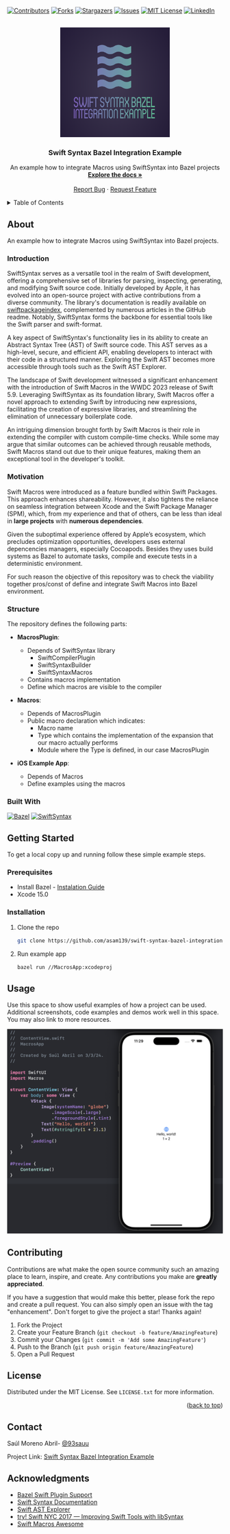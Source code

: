 <a name="readme-top"></a>
<!--
*** Thanks for checking out the Best-README-Template. If you have a suggestion
*** that would make this better, please fork the repo and create a pull request
*** or simply open an issue with the tag "enhancement".
*** Don't forget to give the project a star!
*** Thanks again! Now go create something AMAZING! :D
-->

<!-- PROJECT SHIELDS -->
<!--
*** I'm using markdown "reference style" links for readability.
*** Reference links are enclosed in brackets [ ] instead of parentheses ( ).
*** See the bottom of this document for the declaration of the reference variables
*** for contributors-url, forks-url, etc. This is an optional, concise syntax you may use.
*** https://www.markdownguide.org/basic-syntax/#reference-style-links
-->
[![Contributors][contributors-shield]][contributors-url]
[![Forks][forks-shield]][forks-url]
[![Stargazers][stars-shield]][stars-url]
[![Issues][issues-shield]][issues-url]
[![MIT License][license-shield]][license-url]
[![LinkedIn][linkedin-shield]][linkedin-url]


<!-- PROJECT LOGO -->
<br />
<div align="center">
  <a href="https://github.com/asam139/swift-syntax-bazel-integration-example">
    <img src="images/logo.png" alt="Logo" width="256" height="256">
  </a>

<h3 align="center">Swift Syntax Bazel Integration Example</h3>

  <p align="center">
    An example how to integrate Macros using SwiftSyntax into Bazel projects
    <br />
    <a href="https://github.com/asam139/swift-syntax-bazel-integration-example"><strong>Explore the docs »</strong></a>
    <br />
    <br />
    <a href="https://github.com/asam139/swift-syntax-bazel-integration-example/issues">Report Bug</a>
    ·
    <a href="https://github.com/asam139/swift-syntax-bazel-integration-example/issues">Request Feature</a>
  </p>
</div>

<!-- TABLE OF CONTENTS -->
<details>
  <summary>Table of Contents</summary>
  <ol>
    <li>
      <a href="#about-the-project">Repository</a>
      <ul>
        <li><a href="#motivation">Introduction</a></li>
        <li><a href="#motivation">Motivation</a></li>
        <li><a href="#structure">Structure</a></li>
        <li><a href="#built-with">Built With</a></li>
      </ul>
    </li>
    <li>
      <a href="#getting-started">Getting Started</a>
      <ul>
        <li><a href="#prerequisites">Prerequisites</a></li>
        <li><a href="#installation">Installation</a></li>
      </ul>
    </li>
    <li><a href="#usage">Usage</a></li>
    <li><a href="#contributing">Contributing</a></li>
    <li><a href="#license">License</a></li>
    <li><a href="#contact">Contact</a></li>
    <li><a href="#acknowledgments">Acknowledgments</a></li>
  </ol>
</details>



<!-- ABOUT -->
## About

An example how to integrate Macros using SwiftSyntax into Bazel projects.

### Introduction

SwiftSyntax serves as a versatile tool in the realm of Swift development, offering a comprehensive set of libraries for parsing, inspecting, generating, and modifying Swift source code. Initially developed by Apple, it has evolved into an open-source project with active contributions from a diverse community. The library's documentation is readily available on [swiftpackageindex](https://swiftpackageindex.com/apple/swift-syntax/510.0.1/documentation/swiftsyntax), complemented by numerous articles in the GitHub readme. Notably, SwiftSyntax forms the backbone for essential tools like the Swift parser and swift-format.

A key aspect of SwiftSyntax's functionality lies in its ability to create an Abstract Syntax Tree (AST) of Swift source code. This AST serves as a high-level, secure, and efficient API, enabling developers to interact with their code in a structured manner. Exploring the Swift AST becomes more accessible through tools such as the Swift AST Explorer.

The landscape of Swift development witnessed a significant enhancement with the introduction of Swift Macros in the WWDC 2023 release of Swift 5.9. Leveraging SwiftSyntax as its foundation library, Swift Macros offer a novel approach to extending Swift by introducing new expressions, facilitating the creation of expressive libraries, and streamlining the elimination of unnecessary boilerplate code.

An intriguing dimension brought forth by Swift Macros is their role in extending the compiler with custom compile-time checks. While some may argue that similar outcomes can be achieved through reusable methods, Swift Macros stand out due to their unique features, making them an exceptional tool in the developer's toolkit.


### Motivation

Swift Macros were introduced as a feature bundled within Swift Packages. This approach enhances shareability. However, it also tightens the reliance on seamless integration between Xcode and the Swift Package Manager (SPM), which, from my experience and that of others, can be less than ideal in **large projects** with **numerous dependencies**.

Given the suboptimal experience offered by Apple’s ecosystem, which precludes optimization opportunities, developers uses external depencencies managers, especially Cocoapods.
Besides they uses build systems as Bazel to automate tasks, compile and execute tests in a deterministic environment.

For such reason the objective of this repository was to check the viability together pros/const of define and integrate Swift Macros into Bazel environment.

### Structure

The repository defines the following parts:

* **MacrosPlugin**:
  * Depends of SwiftSyntax library
    * SwiftCompilerPlugin
    * SwiftSyntaxBuilder
    * SwiftSyntaxMacros
  * Contains macros implementation
  * Define which macros are visible to the compiler

* **Macros**:
  * Depends of MacrosPlugin
  * Public macro declaration which indicates:
    * Macro name
    * Type which contains the implementation of the expansion that our macro actually performs
    * Module where the Type is defined, in our case MacrosPlugin

* **iOS Example App**:
  * Depends of Macros
  * Define examples using the macros 

### Built With

[![Bazel][Bazel-shield]][Bazel-url]
[![SwiftSyntax][SwiftSyntax-shield]][SwiftSyntax-url]


<!-- GETTING STARTED -->
## Getting Started

To get a local copy up and running follow these simple example steps.

### Prerequisites

* Install Bazel - [Instalation Guide](https://bazel.build/install/os-x)
* Xcode 15.0

### Installation

1. Clone the repo
   ```sh
   git clone https://github.com/asam139/swift-syntax-bazel-integration-example.git
   ```
2. Run example app
   ```sh
   bazel run //MacrosApp:xcodeproj
   ```

<!-- USAGE EXAMPLES -->
## Usage

Use this space to show useful examples of how a project can be used. Additional screenshots, code examples and demos work well in this space. You may also link to more resources.

<div align="center">
  <img src="images/screenshot-stringify.png" alt="Example 1" width="512">
</div>


<!-- CONTRIBUTING -->
## Contributing

Contributions are what make the open source community such an amazing place to learn, inspire, and create. Any contributions you make are **greatly appreciated**.

If you have a suggestion that would make this better, please fork the repo and create a pull request. You can also simply open an issue with the tag "enhancement".
Don't forget to give the project a star! Thanks again!

1. Fork the Project
2. Create your Feature Branch (`git checkout -b feature/AmazingFeature`)
3. Commit your Changes (`git commit -m 'Add some AmazingFeature'`)
4. Push to the Branch (`git push origin feature/AmazingFeature`)
5. Open a Pull Request

<!-- LICENSE -->
## License

Distributed under the MIT License. See `LICENSE.txt` for more information.

<p align="right">(<a href="#readme-top">back to top</a>)</p>


<!-- CONTACT -->
## Contact

Saúl Moreno Abril- [@93sauu](https://twitter.com/93sauu)

Project Link: [Swift Syntax Bazel Integration Example](https://github.com/asam139/swift-syntax-bazel-integration-example)


<!-- ACKNOWLEDGMENTS -->
## Acknowledgments

* [Bazel Swift Plugin Support](https://github.com/bazelbuild/rules_swift/pull/1061)
* [Swift Syntax Documentation](https://swiftpackageindex.com/apple/swift-syntax/510.0.1/documentation/swiftsyntax)
* [Swift AST Explorer](https://swift-ast-explorer.com/)
* [try! Swift NYC 2017 — Improving Swift Tools with libSyntax](https://www.youtube.com/watch?v=5ivuYGxW_3M)
* [Swift Macros Awesome](https://github.com/krzysztofzablocki/Swift-Macros)


<!-- MARKDOWN LINKS & IMAGES -->
<!-- https://www.markdownguide.org/basic-syntax/#reference-style-links -->
[contributors-shield]: https://img.shields.io/github/contributors/asam139/swift-syntax-bazel-integration-example.svg?style=for-the-badge
[contributors-url]: https://github.com/asam139/swift-syntax-bazel-integration-example/graphs/contributors
[forks-shield]: https://img.shields.io/github/forks/asam139/swift-syntax-bazel-integration-example.svg?style=for-the-badge
[forks-url]: https://github.com/asam139/swift-syntax-bazel-integration-example/network/members
[stars-shield]: https://img.shields.io/github/stars/asam139/swift-syntax-bazel-integration-example.svg?style=for-the-badge
[stars-url]: https://github.com/asam139/swift-syntax-bazel-integration-example/stargazers
[issues-shield]: https://img.shields.io/github/issues/asam139/swift-syntax-bazel-integration-example.svg?style=for-the-badge
[issues-url]: https://github.com/asam139/swift-syntax-bazel-integration-example/issues
[license-shield]: https://img.shields.io/github/license/asam139/swift-syntax-bazel-integration-example.svg?style=for-the-badge
[license-url]: https://github.com/asam139/swift-syntax-bazel-integration-example/blob/master/LICENSE.txt
[linkedin-shield]: https://img.shields.io/badge/-LinkedIn-black.svg?style=for-the-badge&logo=linkedin&colorB=555
[linkedin-url]: https://www.linkedin.com/in/asam139/
[product-screenshot]: images/screenshot.png
[Bazel-shield]: https://img.shields.io/badge/Bazel-grey?style=for-the-badge&logo=bazel
[Bazel-url]: https://github.com/bazelbuild/bazel
[SwiftSyntax-shield]: https://img.shields.io/badge/Swift%20Syntax-grey?style=for-the-badge&logo=swift
[SwiftSyntax-url]: https://github.com/bazelbuild/bazel
